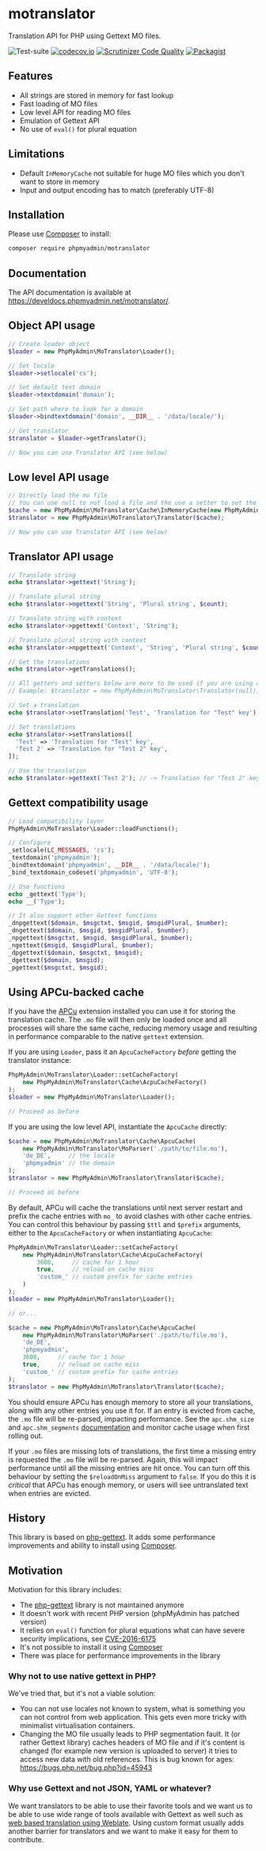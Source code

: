 # motranslator

Translation API for PHP using Gettext MO files.

![Test-suite](https://github.com/phpmyadmin/motranslator/workflows/Run%20tests/badge.svg?branch=master)
[![codecov.io](https://codecov.io/github/phpmyadmin/motranslator/coverage.svg?branch=master)](https://codecov.io/github/phpmyadmin/motranslator?branch=master)
[![Scrutinizer Code Quality](https://scrutinizer-ci.com/g/phpmyadmin/motranslator/badges/quality-score.png?b=master)](https://scrutinizer-ci.com/g/phpmyadmin/motranslator/?branch=master)
[![Packagist](https://img.shields.io/packagist/dt/phpmyadmin/motranslator.svg)](https://packagist.org/packages/phpmyadmin/motranslator)

## Features

* All strings are stored in memory for fast lookup
* Fast loading of MO files
* Low level API for reading MO files
* Emulation of Gettext API
* No use of `eval()` for plural equation

## Limitations

* Default `InMemoryCache` not suitable for huge MO files which you don't want to store in memory
* Input and output encoding has to match (preferably UTF-8)

## Installation

Please use [Composer][1] to install:

```sh
composer require phpmyadmin/motranslator
```

## Documentation

The API documentation is available at <https://develdocs.phpmyadmin.net/motranslator/>.

## Object API usage

```php
// Create loader object
$loader = new PhpMyAdmin\MoTranslator\Loader();

// Set locale
$loader->setlocale('cs');

// Set default text domain
$loader->textdomain('domain');

// Set path where to look for a domain
$loader->bindtextdomain('domain', __DIR__ . '/data/locale/');

// Get translator
$translator = $loader->getTranslator();

// Now you can use Translator API (see below)
```

## Low level API usage

```php
// Directly load the mo file
// You can use null to not load a file and the use a setter to set the translations
$cache = new PhpMyAdmin\MoTranslator\Cache\InMemoryCache(new PhpMyAdmin\MoTranslator\MoParser('./path/to/file.mo'));
$translator = new PhpMyAdmin\MoTranslator\Translator($cache);

// Now you can use Translator API (see below)
```

## Translator API usage

```php
// Translate string
echo $translator->gettext('String');

// Translate plural string
echo $translator->ngettext('String', 'Plural string', $count);

// Translate string with context
echo $translator->pgettext('Context', 'String');

// Translate plural string with context
echo $translator->npgettext('Context', 'String', 'Plural string', $count);

// Get the translations
echo $translator->getTranslations();

// All getters and setters below are more to be used if you are using a manual loading mode
// Example: $translator = new PhpMyAdmin\MoTranslator\Translator(null);

// Set a translation
echo $translator->setTranslation('Test', 'Translation for "Test" key');

// Set translations
echo $translator->setTranslations([
  'Test' => 'Translation for "Test" key',
  'Test 2' => 'Translation for "Test 2" key',
]);

// Use the translation
echo $translator->gettext('Test 2'); // -> Translation for "Test 2" key
```

## Gettext compatibility usage

```php
// Load compatibility layer
PhpMyAdmin\MoTranslator\Loader::loadFunctions();

// Configure
_setlocale(LC_MESSAGES, 'cs');
_textdomain('phpmyadmin');
_bindtextdomain('phpmyadmin', __DIR__ . '/data/locale/');
_bind_textdomain_codeset('phpmyadmin', 'UTF-8');

// Use functions
echo _gettext('Type');
echo __('Type');

// It also support other Gettext functions
_dnpgettext($domain, $msgctxt, $msgid, $msgidPlural, $number);
_dngettext($domain, $msgid, $msgidPlural, $number);
_npgettext($msgctxt, $msgid, $msgidPlural, $number);
_ngettext($msgid, $msgidPlural, $number);
_dpgettext($domain, $msgctxt, $msgid);
_dgettext($domain, $msgid);
_pgettext($msgctxt, $msgid);
```

## Using APCu-backed cache

If you have the [APCu][5] extension installed you can use it for storing the translation cache. The `.mo` file
will then only be loaded once and all processes will share the same cache, reducing memory usage and resulting in
performance comparable to the native `gettext` extension.

If you are using `Loader`, pass it an `ApcuCacheFactory` _before_ getting the translator instance:

```php
PhpMyAdmin\MoTranslator\Loader::setCacheFactory(
    new PhpMyAdmin\MoTranslator\Cache\AcpuCacheFactory()
);
$loader = new PhpMyAdmin\MoTranslator\Loader();

// Proceed as before 
```

If you are using the low level API, instantiate the `ApcuCache` directly:

```php
$cache = new PhpMyAdmin\MoTranslator\Cache\ApcuCache(
    new PhpMyAdmin\MoTranslator\MoParser('./path/to/file.mo'),
    'de_DE',     // the locale
    'phpmyadmin' // the domain
);
$translator = new PhpMyAdmin\MoTranslator\Translator($cache);

// Proceed as before
```

By default, APCu will cache the translations until next server restart and prefix the cache entries with `mo_` to
avoid clashes with other cache entries. You can control this behaviour by passing `$ttl` and `$prefix` arguments, either
to the `ApcuCacheFactory` or when instantiating `ApcuCache`:

```php
PhpMyAdmin\MoTranslator\Loader::setCacheFactory(
    new PhpMyAdmin\MoTranslator\Cache\AcpuCacheFactory(
        3600,     // cache for 1 hour
        true,     // reload on cache miss
        'custom_' // custom prefix for cache entries
    )
);
$loader = new PhpMyAdmin\MoTranslator\Loader();

// or...

$cache = new PhpMyAdmin\MoTranslator\Cache\ApcuCache(
    new PhpMyAdmin\MoTranslator\MoParser('./path/to/file.mo'),
    'de_DE',
    'phpmyadmin',
    3600,     // cache for 1 hour
    true,     // reload on cache miss
    'custom_' // custom prefix for cache entries
);
$translator = new PhpMyAdmin\MoTranslator\Translator($cache);
```

You should ensure APCu has enough memory to store all your translations, along with any other entries you use it 
for. If an entry is evicted from cache, the `.mo` file will be re-parsed, impacting performance. See the 
`apc.shm_size` and `apc.shm_segments` [documentation][6] and monitor cache usage when first rolling out.

If your `.mo` files are missing lots of translations, the first time a missing entry is requested the `.mo` file 
will be re-parsed. Again, this will impact performance until all the missing entries are hit once. You can turn off this
behaviour by setting the `$reloadOnMiss` argument to `false`. If you do this it is _critical_ that APCu has enough 
memory, or users will see untranslated text when entries are evicted.

## History

This library is based on [php-gettext][2]. It adds some performance
improvements and ability to install using [Composer][1].

## Motivation

Motivation for this library includes:

* The [php-gettext][2] library is not maintained anymore
* It doesn't work with recent PHP version (phpMyAdmin has patched version)
* It relies on `eval()` function for plural equations what can have severe security implications, see [CVE-2016-6175][4]
* It's not possible to install it using [Composer][1]
* There was place for performance improvements in the library

### Why not to use native gettext in PHP?

We've tried that, but it's not a viable solution:

* You can not use locales not known to system, what is something you can not
  control from web application. This gets even more tricky with minimalist
  virtualisation containers.
* Changing the MO file usually leads to PHP segmentation fault. It (or rather
  Gettext library) caches headers of MO file and if it's content is changed
  (for example new version is uploaded to server) it tries to access new data
  with old references. This is bug known for ages:
  https://bugs.php.net/bug.php?id=45943

### Why use Gettext and not JSON, YAML or whatever?

We want translators to be able to use their favorite tools and we want us to be
able to use wide range of tools available with Gettext as well such as 
[web based translation using Weblate][3]. Using custom format usually adds
another barrier for translators and we want to make it easy for them to
contribute.

[1]:https://getcomposer.org/
[2]:https://launchpad.net/php-gettext
[3]:https://weblate.org/
[4]: https://www.cve.org/CVERecord?id=CVE-2016-6175
[5]:https://www.php.net/manual/en/book.apcu.php
[6]:https://www.php.net/manual/en/apcu.configuration.php
